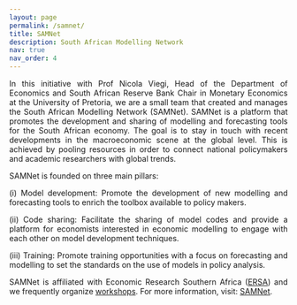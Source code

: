 ```yaml
---
layout: page
permalink: /samnet/
title: SAMNet
description: South African Modelling Network
nav: true
nav_order: 4
---
```

<p align="justify"> In this initiative with Prof Nicola Viegi, Head of the Department of Economics and South African Reserve Bank Chair in Monetary Economics at the University of Pretoria, we are a small team that created and manages the South African Modelling Network (SAMNet). SAMNet is a platform that promotes the development and sharing of modelling and forecasting tools for the South African economy. The goal is to stay in touch with recent developments in the macroeconomic scene at the global level. This is achieved by pooling resources in order to connect national policymakers and academic researchers with global trends.</p>

SAMNet is founded on three main pillars:
<p align="justify">
(i) Model development: Promote the development of new modelling and forecasting tools to enrich the toolbox available to policy makers.</p>
<p align="justify"> (ii) Code sharing: Facilitate the sharing of model codes and provide a platform for economists interested in economic modelling to engage with each other on model development techniques.</p>
<p align="justify"> (iii) Training: Promote training opportunities with a focus on forecasting and modelling to set the standards on the use of models in policy analysis.</p>

 <p align="justify"> SAMNet is affiliated with Economic Research Southern Africa (<a href="https://econrsa.org">ERSA</a>) and we frequently organize <a href="https://samnet.org.za/training-workshops/past-events/">workshops</a>. For more information, visit: <a href="https://samnet.org.za">SAMNet</a>.</p>
